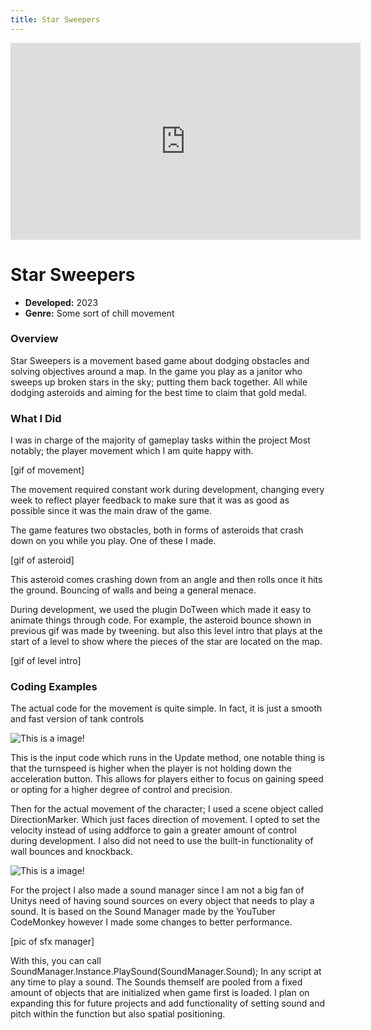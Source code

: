 ```yaml
---
title: Star Sweepers
---
```


<iframe width="560" height="315" src="https://www.youtube.com/embed/lZYfTkcNLX4?si=NVE54KEN2VGyObMg" title="YouTube video player" frameborder="0" allow="accelerometer; autoplay; clipboard-write; encrypted-media; gyroscope; picture-in-picture; web-share" referrerpolicy="strict-origin-when-cross-origin" allowfullscreen></iframe>

# Star Sweepers

- **Developed:** 2023
- **Genre:** Some sort of chill movement

### Overview
Star Sweepers is a movement based game about dodging obstacles and solving objectives around a map. In the game you play as a janitor who sweeps up broken stars in the sky; putting them back together. All while dodging asteroids and aiming for the best time to claim that gold medal.

### What I Did
I was in charge of the majority of gameplay tasks within the project Most notably; the player movement which I am quite happy with. 

[gif of movement]

The movement required constant work during development, changing every week to reflect player feedback to make sure that it was as good as possible since it was the main draw of the game.

The game features two obstacles, both in forms of asteroids that crash down on you while you play. One of these I made.

[gif of asteroid]

This asteroid comes crashing down from an angle and then rolls once it hits the ground. Bouncing of walls and being a general menace.

During development, we used the plugin DoTween which made it easy to animate things through code. For example, the asteroid bounce shown in previous gif was made by tweening. but also this level intro that plays at the start of a level to show where the pieces of the star are located on the map.

[gif of level intro]


### Coding Examples

The actual code for the movement is quite simple. In fact, it is just a smooth and fast version of tank controls 

![This is a image!](https://i.ibb.co/1bB5PcB/carbon-1.png "Movement Update Code")

This is the input code which runs in the Update method, one notable thing is that the turnspeed is higher when the player is not holding down the acceleration button. This allows for players either to focus on gaining speed or opting for a higher degree of control and precision.

Then for the actual movement of the character; I used a scene object called DirectionMarker. Which just faces direction of movement. I opted to set the velocity instead of using addforce to gain a greater amount of control during development. I also did not need to use the built-in functionality of wall bounces and knockback. 

![This is a image!](https://i.ibb.co/1qZ9FwC/carbon-2.png "Movement Fixed Update Code")

For the project I also made a sound manager since I am not a big fan of Unitys need of having sound sources on every object that needs to play a sound. It is based on the Sound Manager made by the YouTuber CodeMonkey however I made some changes to better performance.

[pic of sfx manager]

With this, you can call SoundManager.Instance.PlaySound(SoundManager.Sound); In any script at any time to play a sound. The Sounds themself are pooled from a fixed amount of objects that are initialized when game first is loaded. 
I plan on expanding this for future projects and add functionality of setting sound and pitch within the function but also spatial positioning.
